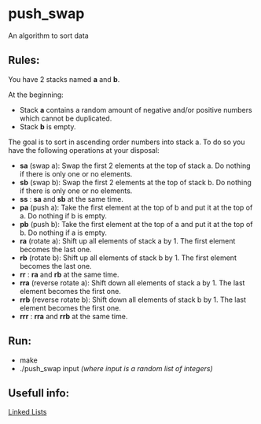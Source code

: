 # **push_swap**
An algorithm to sort data

Rules:
----
You have 2 stacks named **a** and **b**.

At the beginning:
 - Stack **a** contains a random amount of negative and/or positive numbers which cannot be duplicated.
 - Stack **b** is empty.

The goal is to sort in ascending order numbers into stack a. To do so you have the following operations at your disposal:
- **sa** (swap a): Swap the first 2 elements at the top of stack a. Do nothing if there is only one or no elements.
- **sb** (swap b): Swap the first 2 elements at the top of stack b. Do nothing if there is only one or no elements.
- **ss** : **sa** and **sb** at the same time.
- **pa** (push a): Take the first element at the top of b and put it at the top of a. Do nothing if b is empty.
- **pb** (push b): Take the first element at the top of a and put it at the top of b.
Do nothing if a is empty.
- **ra** (rotate a): Shift up all elements of stack a by 1. The first element becomes the last one.
- **rb** (rotate b): Shift up all elements of stack b by 1. The first element becomes the last one.
- **rr** : **ra** and **rb** at the same time.
- **rra** (reverse rotate a): Shift down all elements of stack a by 1. The last element becomes the first one.
- **rrb** (reverse rotate b): Shift down all elements of stack b by 1. The last element becomes the first one.
- **rrr** : **rra** and **rrb** at the same time.

Run:
---
- make
- ./push_swap input   *(where input is a random list of integers)*

Usefull info:
---
[Linked Lists](https://www.youtube.com/watch?v=R9PTBwOzceo&list=PLBlnK6fEyqRj9lld8sWIUNwlKfdUoPd1Y&index=31)
